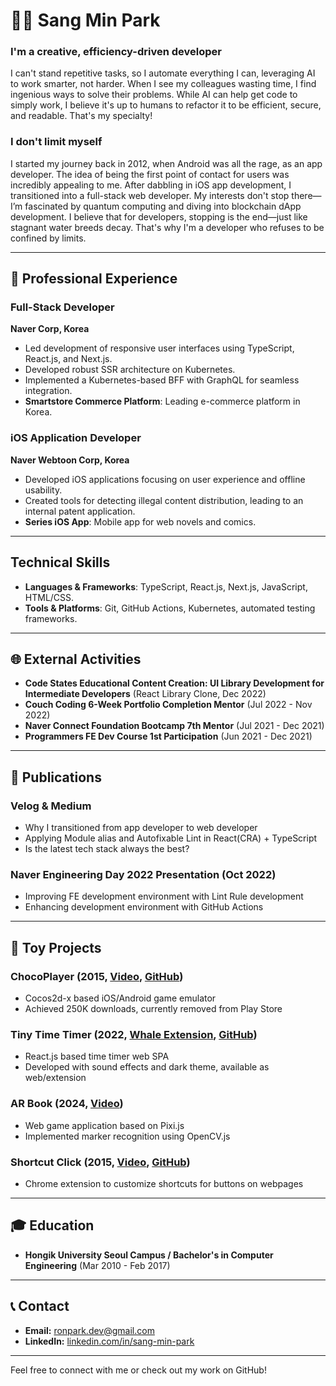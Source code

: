# 👨‍💻 Sang Min Park

### **I'm a creative, efficiency-driven developer**  
I can't stand repetitive tasks, so I automate everything I can, leveraging AI to work smarter, not harder. When I see my colleagues wasting time, I find ingenious ways to solve their problems. While AI can help get code to simply work, I believe it's up to humans to refactor it to be efficient, secure, and readable. That's my specialty!

### **I don't limit myself**  
I started my journey back in 2012, when Android was all the rage, as an app developer. The idea of being the first point of contact for users was incredibly appealing to me. After dabbling in iOS app development, I transitioned into a full-stack web developer. My interests don't stop there—I’m fascinated by quantum computing and diving into blockchain dApp development. I believe that for developers, stopping is the end—just like stagnant water breeds decay. That's why I'm a developer who refuses to be confined by limits.

---

## 🌟 Professional Experience

### Full-Stack Developer  
**Naver Corp, Korea**

- Led development of responsive user interfaces using TypeScript, React.js, and Next.js.
- Developed robust SSR architecture on Kubernetes.
- Implemented a Kubernetes-based BFF with GraphQL for seamless integration.
- **Smartstore Commerce Platform**: Leading e-commerce platform in Korea.


### iOS Application Developer  
**Naver Webtoon Corp, Korea**

- Developed iOS applications focusing on user experience and offline usability.
- Created tools for detecting illegal content distribution, leading to an internal patent application.
- **Series iOS App**: Mobile app for web novels and comics.

---

## Technical Skills

- **Languages & Frameworks**: TypeScript, React.js, Next.js, JavaScript, HTML/CSS.
- **Tools & Platforms**: Git, GitHub Actions, Kubernetes, automated testing frameworks.

---

## 🌐 External Activities

- **Code States Educational Content Creation: UI Library Development for Intermediate Developers** (React Library Clone, Dec 2022)
- **Couch Coding 6-Week Portfolio Completion Mentor** (Jul 2022 - Nov 2022)
- **Naver Connect Foundation Bootcamp 7th Mentor** (Jul 2021 - Dec 2021)
- **Programmers FE Dev Course 1st Participation** (Jun 2021 - Dec 2021)

---

## 📝 Publications

### **Velog & Medium**
  - Why I transitioned from app developer to web developer
  - Applying Module alias and Autofixable Lint in React(CRA) + TypeScript
  - Is the latest tech stack always the best?
### **Naver Engineering Day 2022 Presentation** (Oct 2022)
  - Improving FE development environment with Lint Rule development
  - Enhancing development environment with GitHub Actions

---

## 🧩 Toy Projects

### **ChocoPlayer** (2015, [Video](http://youtube.com/watch?v=Yb3LpkhgnZs&feature=youtu.be), [GitHub](https://github.com/ronparkdev/chocoplayer))
  - Cocos2d-x based iOS/Android game emulator
  - Achieved 250K downloads, currently removed from Play Store
### **Tiny Time Timer** (2022, [Whale Extension](https://store.whale.naver.com/mini/detail/ggjkckdfbpmdaclhpmjlpifjilpdlhpg), [GitHub](https://github.com/ronparkdev/time-timer))
  - React.js based time timer web SPA
  - Developed with sound effects and dark theme, available as web/extension
### **AR Book** (2024, [Video](https://youtu.be/jMTW3Zffxg0))
  - Web game application based on Pixi.js
  - Implemented marker recognition using OpenCV.js
### **Shortcut Click** (2015, [Video](https://youtu.be/BpF5vEGk598?si=uor5RJzOqwKQD_as), [GitHub](https://github.com/ronparkdev/shortcut-click-extension))
  - Chrome extension to customize shortcuts for buttons on webpages

---

## 🎓 Education

- **Hongik University Seoul Campus / Bachelor's in Computer Engineering** (Mar 2010 - Feb 2017)

---

## 📞 Contact

- **Email:** [ronpark.dev@gmail.com](mailto:ronpark.dev@gmail.com)
- **LinkedIn:** [linkedin.com/in/sang-min-park](https://www.linkedin.com/in/sang-min-park)

---

Feel free to connect with me or check out my work on GitHub!

